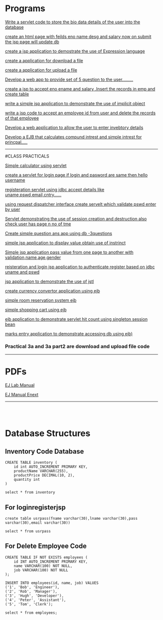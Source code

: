 # Programs

[Write a servlet code to store the bio data details of the user into the database](./Biodata_details.zip)


[create an html page with feilds eno name desg and salary now on submit the jsp page will update db](./emp_jsp_db.zip)


[create a jsp application to demostrate the use of Expression language](./ELLanguage.zip)


[create a application for download a file](./Practical_3a(Part2).zip)


[create a application for upload a file](./Practical_3a.zip)


[Develop a web app to provide set of 5 question to the user.........](./QuestionAnswerServlet.zip)


[create a jsp to accept eno ename and salary .Insert the records in emp and create table](./emp_jsp.zip)


[write a simple jsp application to demonstrate the use of implicit object](./implicitobjectsjsp.zip)


[write a jsp code to accept an employee id from user and delete the records of that employee](./DeleteEmployee.zip)


[Develop a web application to allow the user to enter invebtory details](./InventoryManagament.zip)


[Develop a EJB that calculates compund intrest and simple intrest for princpal..... ](./InterestCalculator.zip)

<hr>
#CLASS PRACTICALS
<br>

[Simple calculator using servlet](./Practical1A.rar)


[create a servlet for login page if login and pasword are same then hello username](./Practical1B.rar)


[registeration servlet using jdbc accept details like uname,pswd,email,cntry......](./Practical1C.rar)


[using request dispatcher interface create servelt which validate pswd enter by user ](./Practical2a.rar)


[Servlet demonstrating the use of session creation and destruction also check user has page n no of tme ](./Practical2c.zip)


[Create simple question ans app using db -3questions  ](./Practical_3b.rar)


[simple jsp application to display value obtain use of instrinct](./Practical4a.zip)


[Simple jsp application pass value from one page to another with validation,name,age,gender](./Practical4b.rar)


[reisteration and login jsp application to authenticate register based on jdbc uname and pswd ](./Practical4c.rar)


[jsp application to demonstrate the use of jstl](./Prac5c.rar)


[create currency convertor application using ejb](./Practical6a.zip)


[simple room reservation system ejb](./Practical6b.zip)


[simple shopping cart using ejb](./Prac6CShoppingCartApp.zip)


[ejb application to demonstrate servlet hit count using singleton session bean](./Practical7a.zip)


[marks entry application to demonstrate accessing db using ejb)](./Practical_7c.zip)








### Practical 3a and 3a part2 are download and upload file code

<hr>

# PDFs 

[EJ Lab Manual](./Pdfs/EJ%20Lab%20Manual.pdf)

[EJ Manual Enext](./Pdfs/EJ%20Manual%20(E-next.in).pdf)


<hr>
<br>
<br>




# Database Structures

## Inventory Code Database
```mysql
CREATE TABLE inventory (
    id int AUTO_INCREMENT PRIMARY KEY,
    productName VARCHAR(255),
    productPrice DECIMAL(10, 2),
    quantity int
)
```

```mysql
select * from inventory
```

## For loginregisterjsp
```mysql
create table usrpass(fname varchar(30),lname varchar(30),pass varchar(30),email varchar(30))
```
```mysql
select * from usrpass
```

## For Delete Employee Code

```mysql
CREATE TABLE IF NOT EXISTS employees (
    id INT AUTO_INCREMENT PRIMARY KEY,
    name VARCHAR(100) NOT NULL,
    job VARCHAR(100) NOT NULL
);
```

```mysql
INSERT INTO employees(id, name, job) VALUES 
('1', 'Bob', 'Engineer'), 
('2', 'Rob', 'Manager'), 
('3', 'Hugh', 'Developer'),
('4', 'Peter', 'Assistant'), 
('5', 'Tom', 'Clerk');
```

```mysql
select * from employees;
```
